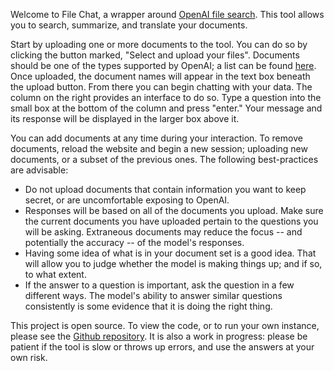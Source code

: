 Welcome to File Chat, a wrapper around [OpenAI file
search](https://platform.openai.com/docs/assistants/tools/file-search). This
tool allows you to search, summarize, and translate your
documents.

Start by uploading one or more documents to the tool. You can do so by
clicking the button marked, "Select and upload your files". Documents
should be one of the types supported by OpenAI; a list can be found
[here](https://platform.openai.com/docs/assistants/tools/file-search/supported-files). Once
uploaded, the document names will appear in the text box beneath the
upload button. From there you can begin chatting with your data. The
column on the right provides an interface to do so. Type a question
into the small box at the bottom of the column and press "enter." Your
message and its response will be displayed in the larger box above it.

You can add documents at any time during your interaction. To remove
documents, reload the website and begin a new session; uploading new
documents, or a subset of the previous ones. The following
best-practices are advisable:

* Do not upload documents that contain information you want to keep
  secret, or are uncomfortable exposing to OpenAI.
* Responses will be based on all of the documents you upload. Make
  sure the current documents you have uploaded pertain to the
  questions you will be asking. Extraneous documents may reduce the
  focus -- and potentially the accuracy -- of the model's responses.
* Having some idea of what is in your document set is a good
  idea. That will allow you to judge whether the model is making
  things up; and if so, to what extent.
* If the answer to a question is important, ask the question in a few
  different ways. The model's ability to answer similar questions
  consistently is some evidence that it is doing the right thing.

This project is open source. To view the code, or to run your own
instance, please see the [Github
repository](https://github.com/jerome-white/openai-file-chat). It is
also a work in progress: please be patient if the tool is slow or
throws up errors, and use the answers at your own risk.

